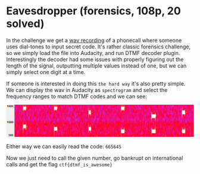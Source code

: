 # Eavesdropper (forensics, 108p, 20 solved)

In the challenge we get a [wav recording](eavesdropper.wav) of a phonecall where someone uses dial-tones to input secret code.
It's rather classic forensics challenge, so we simply load the file into Audacity, and run DTMF decoder plugin.
Interestingly the decoder had some issues with properly figuring out the length of the signal, outputting multiple values instead of one, but we can simply select one digit at a time.

If someone is interested in doing this `the hard way` it's also pretty simple.
We can display the wav in Audacity as `spectrogram` and select the frequency ranges to match DTMF codes and we can see:

![](spectrogram.png)

Either way we can easily read the code: `665645`

Now we just need to call the given number, go bankrupt on international calls and get the flag `ctf{dtmf_is_awesome}`
